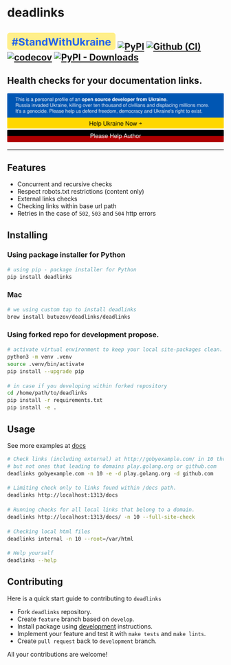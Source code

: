 # deadlinks

[![Stand with Ukraine](https://raw.githubusercontent.com/vshymanskyy/StandWithUkraine/main/badges/StandWithUkraine.svg)](https://u24.gov.ua/)
[![PyPI](https://img.shields.io/pypi/v/deadlinks)](https://pypi.org/project/deadlinks/)
[![Github (CI)](https://img.shields.io/github/actions/workflow/status/butuzov/deadlinks/main.yaml?branch=master)](https://github.com/butuzov/deadlinks/actions/workflows/main.yaml)
[![codecov](https://codecov.io/gh/butuzov/deadlinks/branch/master/graph/badge.svg)](https://codecov.io/gh/butuzov/deadlinks)
[![PyPI - Downloads](https://img.shields.io/pypi/dm/deadlinks)](https://pypi.org/project/deadlinks/)
---
Health checks for your documentation links.
---

[![United 24](https://raw.githubusercontent.com/vshymanskyy/StandWithUkraine/main/banner-personal-page.svg)](https://u24.gov.ua/)
[![Help Oleg Butuzov](https://raw.githubusercontent.com/butuzov/butuzov/main/personal.svg)](https://github.com/butuzov)

---

## Features

-   Concurrent and recursive checks
-   Respect robots.txt restrictions (content only)
-   External links checks
-   Checking links within base url path
-   Retries in the case of `502`, `503` and `504` http errors

## Installing

### Using package installer for Python

```bash
# using pip - package installer for Python
pip install deadlinks
```

### Mac

```bash
# we using custom tap to install deadlinks
brew install butuzov/deadlinks/deadlinks
```

### Using forked repo for development propose.

```bash
# activate virtual environment to keep your local site-packages clean.
python3 -m venv .venv
source .venv/bin/activate
pip install --upgrade pip

# in case if you developing within forked repository
cd /home/path/to/deadlinks
pip install -r requirements.txt
pip install -e .
```

## Usage

See more examples at [docs](https://deadlinks.readthedocs.io/en/stable/)

```bash
# Check links (including external) at http://gobyexample.com/ in 10 threads,
# but not ones that leading to domains play.golang.org or github.com
deadlinks gobyexample.com -n 10 -e -d play.golang.org -d github.com

# Limiting check only to links found within /docs path.
deadlinks http://localhost:1313/docs

# Running checks for all local links that belong to a domain.
deadlinks http://localhost:1313/docs/ -n 10 --full-site-check

# Checking local html files
deadlinks internal -n 10 --root=/var/html

# Help yourself
deadlinks --help
```

## Contributing

Here is a quick start guide to contributing to `deadlinks`

-   Fork `deadlinks` repository.
-   Create `feature` branch based on `develop`.
-   Install package using [development](#using-forked-repo-for-development-propose) instructions.
-   Implement your feature and test it with `make tests` and `make lints`.
-   Create `pull request` back to `development` branch.

All your contributions are welcome!
